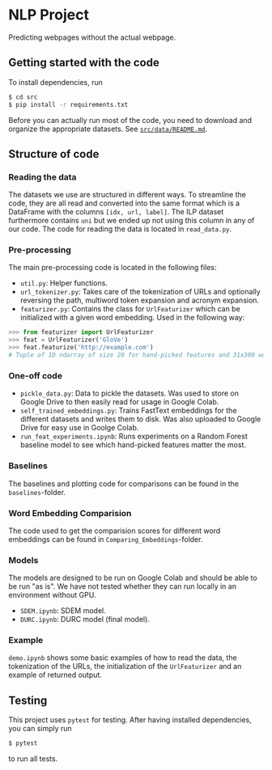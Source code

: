 # NLP Project

Predicting webpages without the actual webpage.


## Getting started with the code

To install dependencies, run

```bash
$ cd src
$ pip install -r requirements.txt
```

Before you can actually run most of the code, you need to download and organize the appropriate datasets. See [`src/data/README.md`][data-readme].


## Structure of code

### Reading the data

The datasets we use are structured in different ways. To streamline the code, they are all read and converted into the same format which is a DataFrame with the columns `[idx, url, label]`. The ILP dataset furthermore contains `uni` but we ended up not using this column in any of our code. The code for reading the data is located in `read_data.py`.


### Pre-processing

The main pre-processing code is located in the following files:

* `util.py`: Helper functions.
* `url_tokenizer.py`: Takes care of the tokenization of URLs and optionally reversing the path, multiword token expansion and acronym expansion.
* `featurizer.py`: Contains the class for `UrlFeaturizer` which can be initialized with a given word embedding. Used in the following way:

```python
>>> from featurizer import UrlFeaturizer
>>> feat = UrlFeaturizer('GloVe')
>>> feat.featurize('http://example.com')
# Tuple of 1D ndarray of size 20 for hand-picked features and 31x300 word embed matrix
```

### One-off code

* `pickle_data.py`: Data to pickle the datasets. Was used to store on Google Drive to then easily read for usage in Google Colab.
* `self_trained_embeddings.py`: Trains FastText embeddings for the different datasets and writes them to disk. Was also uploaded to Google Drive for easy use in Goolge Colab.
* `run_feat_experiments.ipynb`: Runs experiments on a Random Forest baseline model to see which hand-picked features matter the most.


### Baselines

The baselines and plotting code for comparisons can be found in the `baselines`-folder.

### Word Embedding Comparision

The code used to get the comparision scores for different word embeddings can be found in `Comparing_Embeddings`-folder.

### Models

The models are designed to be run on Google Colab and should be able to be run "as is". We have not tested whether they can run locally in an environment without GPU.

* `SDEM.ipynb`: SDEM model.
* `DURC.ipynb`: DURC model (final model). 


### Example

`demo.ipynb` shows some basic examples of how to read the data, the tokenization of the URLs, the initialization of the `UrlFeaturizer` and an example of returned output.


## Testing

This project uses `pytest` for testing. After having installed dependencies, you can simply run

```bash
$ pytest
```

to run all tests.


[data-readme]: ./src/data/README.md
